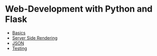 # Web-Development with Python and Flask

* [Basics](web/1-app.md)
* [Server Side Rendering](web/2-ssr.md)
* [JSON](web/3-json.md)
* [Testing](web/4-testing.md)
